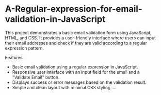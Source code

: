 # A-Regular-expression-for-email-validation-in-JavaScript
This project demonstrates a basic email validation form using JavaScript, HTML, and CSS. It provides a user-friendly interface where users can input their email addresses and check if they are valid according to a regular expression pattern.

Features:

* Basic email validation using a regular expression in JavaScript.
* Responsive user interface with an input field for the email and a "Validate Email" button.
* Displays success or error messages based on the validation result.
* Simple and clean layout with minimal CSS styling.....
